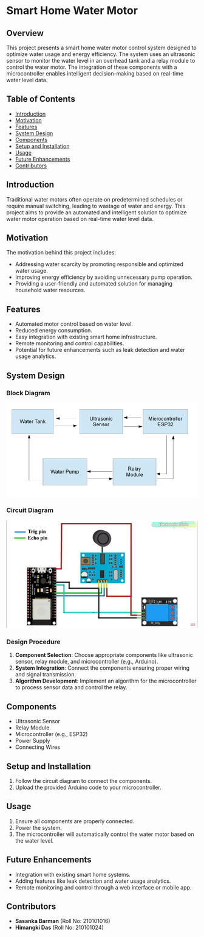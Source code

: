 # Smart Home Water Motor

## Overview

This project presents a smart home water motor control system designed to optimize water usage and energy efficiency. The system uses an ultrasonic sensor to monitor the water level in an overhead tank and a relay module to control the water motor. The integration of these components with a microcontroller enables intelligent decision-making based on real-time water level data.

## Table of Contents

- [Introduction](#introduction)
- [Motivation](#motivation)
- [Features](#features)
- [System Design](#system-design)
- [Components](#components)
- [Setup and Installation](#setup-and-installation)
- [Usage](#usage)
- [Future Enhancements](#future-enhancements)
- [Contributors](#contributors)

## Introduction

Traditional water motors often operate on predetermined schedules or require manual switching, leading to wastage of water and energy. This project aims to provide an automated and intelligent solution to optimize water motor operation based on real-time water level data.

## Motivation

The motivation behind this project includes:
- Addressing water scarcity by promoting responsible and optimized water usage.
- Improving energy efficiency by avoiding unnecessary pump operation.
- Providing a user-friendly and automated solution for managing household water resources.

## Features

- Automated motor control based on water level.
- Reduced energy consumption.
- Easy integration with existing smart home infrastructure.
- Remote monitoring and control capabilities.
- Potential for future enhancements such as leak detection and water usage analytics.

## System Design

### Block Diagram

![Block Diagram](BlockDiagram.png)

### Circuit Diagram

![Circuit Diagram](circuitdiagram.jpg)

### Design Procedure

1. **Component Selection**: Choose appropriate components like ultrasonic sensor, relay module, and microcontroller (e.g., Arduino).
2. **System Integration**: Connect the components ensuring proper wiring and signal transmission.
3. **Algorithm Development**: Implement an algorithm for the microcontroller to process sensor data and control the relay.

## Components

- Ultrasonic Sensor
- Relay Module
- Microcontroller (e.g., ESP32)
- Power Supply
- Connecting Wires

## Setup and Installation

1. Follow the circuit diagram to connect the components.
2. Upload the provided Arduino code to your microcontroller.

## Usage

1. Ensure all components are properly connected.
2. Power the system.
3. The microcontroller will automatically control the water motor based on the water level.

## Future Enhancements

- Integration with existing smart home systems.
- Adding features like leak detection and water usage analytics.
- Remote monitoring and control through a web interface or mobile app.

## Contributors

- **Sasanka Barman** (Roll No: 210101016)
- **Himangki Das** (Roll No: 210101024)
